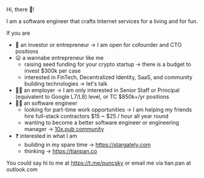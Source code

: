 Hi, there 👋! 

I am a software engineer that crafts Internet services for a living and for fun.

If you are

* 👔 an investor or entrepreneur → I am open for cofounder and CTO positions
* 😛 a wannabe entrepreneur like me
    * raising seed funding for your crypto startup → there is a budget to invest $300k per case
    * interested in FinTech, Decentralized Identity, SaaS, and community building technologies → let's talk
* 🕵️‍♀️ an employer → I am only interested in Senior Staff or Principal (equivalent to Google L7/L8) level, or TC $850k+/yr positions
* 👩‍💻 an software engineer
    * looking for part-time work opportunities → I am helping my friends hire full-stack contractors $15 ~ $25 / hour all year round
    * wanting to become a better software engineer or engineering manager → [10x.pub community](https://github.com/puncsky/system-design-and-architecture)
* ❓ interested in what I am 
    * building in my spare time → https://stargately.com
    * thinking → https://tianpan.co

You could say hi to me at https://t.me/puncsky or email me via tian.pan at outlook.com
